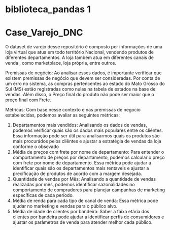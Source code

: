 # biblioteca_pandas 1

# Case_Varejo_DNC


O dataset de varejo desse repositório é composto por informações de uma loja virtual que atua em todo território Nacional, vendendo produtos de diferentes departamentos. A loja também 
atua em diferentes canais de venda , como marketplace, loja própria, entre outros.

Premissas de negócio:
Ao analisar esses dados, é importante verificar que existem premissas de negócio que devem ser consideradas. Por conta de um erro no sistema, as compras pertencentes ao estádo do Mato Grosso do Sul (MS) estão registradas como nulas na tabela de estados na base de vendas. Além disso, o Preço final do produto não pode ser maior que o preço final com Frete.

Métricas:
Com base nesse contexto e nas premissas de negocio estabelecidas, podemos avaliar as seguintes métricas:
1. Departamentos mais vendidos: Analisando os dados de vendas, podemos verificar quais são os dados mais populares entre os cliêntes. Essa informação pode ser útil para analisarmos quais os produtos são mais procurádos pelos cliêntes e ajustar a estratégia de vendas da loja conforme o obsevado
2. Média de preços com frete por nome de departamento: Para entender o comportamento de preços por departamento, podemos calcular o preço com frete por nome de departamento. Essa métrica pode ajudar a identificar quais são os departamentos mais rentaveis e ajustar a precificação de produtos de acordo com a margem desejada.
3. Quantidade de vendas por Mês: Analisando a quantidade de vendas realizadas por mês, podemos identificar sazonalidades no comportamento de compradores para planejar campanhas de marketing específicas de cada período.
4. Média de renda para cada tipo de canal de venda: Essa métrica pode ajudar no marketing e vendas para o público alvo.
5. Média de idade de clientes por bandeira: Saber a faixa etária dos clientes por bandeira pode ajudar a identificar perfis de consumidores e ajustar os parâmetros de venda para atender melhor cada público.
